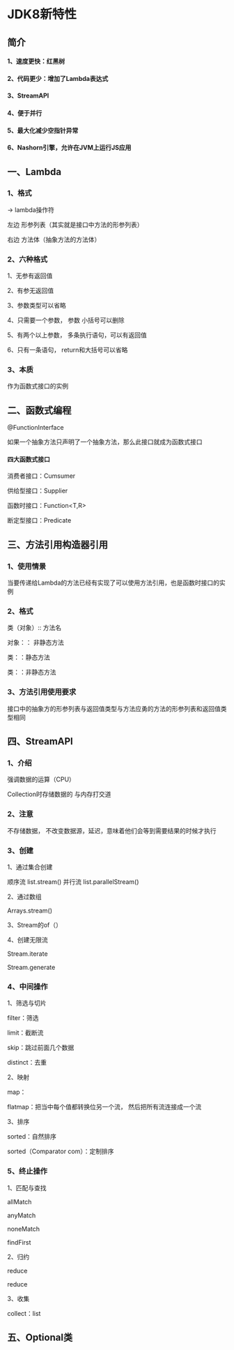 # JDK8新特性

## 简介

#### 1、速度更快：红黑树

#### 2、代码更少：增加了Lambda表达式

#### 3、StreamAPI

#### 4、便于并行

#### 5、最大化减少空指针异常

#### 6、Nashorn引擎，允许在JVM上运行JS应用



## 一、Lambda

### 1、格式

-> lambda操作符

左边  形参列表（其实就是接口中方法的形参列表）

右边  方法体（抽象方法的方法体）

### 2、六种格式

1、无参有返回值

2、有参无返回值

3、参数类型可以省略

4、只需要一个参数， 参数 小括号可以删除

5、有两个以上参数， 多条执行语句，可以有返回值

6、只有一条语句， return和大括号可以省略

### 3、本质

作为函数式接口的实例

## 二、函数式编程

@FunctionInterface

如果一个抽象方法只声明了一个抽象方法，那么此接口就成为函数式接口

#### 四大函数式接口

消费者接口：Cumsumer<T>

供给型接口：Supplier<T>

函数时接口：Function<T,R>

断定型接口：Predicate<T>

## 三、方法引用构造器引用

### 1、使用情景

当要传递给Lambda的方法已经有实现了可以使用方法引用，也是函数时接口的实例

### 2、格式

类（对象）:: 方法名

对象：： 非静态方法

类：：静态方法

类：：非静态方法

### 3、方法引用使用要求

接口中的抽象方的形参列表与返回值类型与方法应勇的方法的形参列表和返回值类型相同

## 四、StreamAPI

### 1、介绍

强调数据的运算（CPU）

Collection时存储数据的  与内存打交道

### 2、注意

不存储数据， 不改变数据源，延迟，意味着他们会等到需要结果的时候才执行

### 3、创建

1、通过集合创建

顺序流  list.stream()   并行流 list.parallelStream()

2、通过数组

Arrays.stream()

3、Stream的of（）

4、创建无限流

Stream.iterate

Stream.generate

### 4、中间操作

1、筛选与切片

filter：筛选

limit：截断流

skip：跳过前面几个数据

distinct：去重

2、映射

map：

flatmap：把当中每个值都转换位另一个流， 然后把所有流连接成一个流

3、排序

sorted：自然排序

sorted（Comparator com）：定制排序

### 5、终止操作

1、匹配与查找

allMatch

anyMatch

noneMatch

findFirst

2、归约

reduce

reduce

3、收集

collect：list

## 五、Optional类

